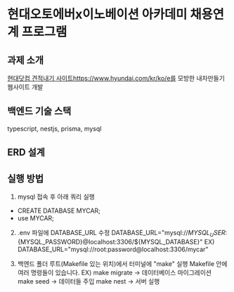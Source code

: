 # 현대오토에버x이노베이션 아카데미 채용연계 프로그램
## 과제 소개
[현대닷컴 견적내기 사이트](https://www.hyundai.com/kr/ko/e)https://www.hyundai.com/kr/ko/e를 모방한 내차만들기 웹사이트 개발

## 백엔드 기술 스택
typescript, nestjs, prisma, mysql

## ERD 설계

## 실행 방법
1. mysql 접속 후 아래 쿼리 실행
- CREATE DATABASE MYCAR;
- use MYCAR;

2. .env 파일에 DATABASE_URL 수정
DATABASE_URL="mysql://${MYSQL_USER}:${MYSQL_PASSWORD}@localhost:3306/${MYSQL_DATABASE}"
EX)
DATABASE_URL="mysql://root:password@localhost:3306/mycar"

3. 백엔드 폴더 루트(Makefile 있는 위치)에서 터미널에 "make" 실행
Makefile 안에 여러 명령들이 있습니다.
EX)
make migrate -> 데이터베이스 마이그레이션
make seed -> 데이터들 주입
make nest -> 서버 실행
